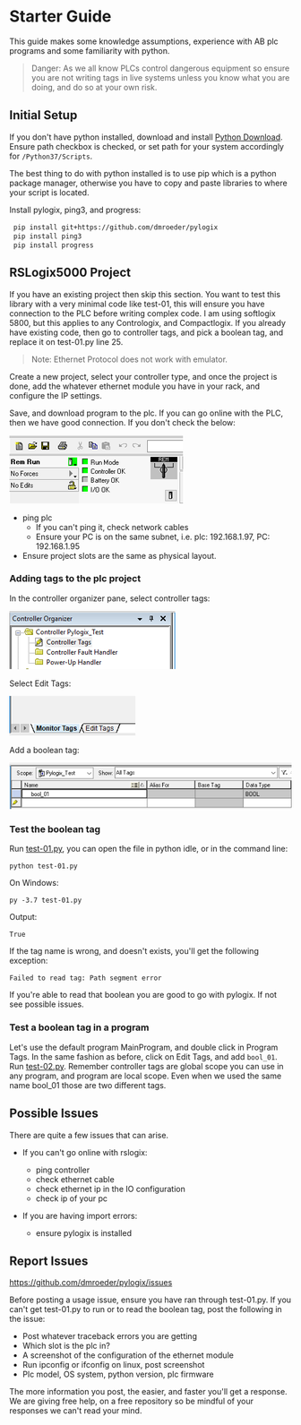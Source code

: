 # Starter Guide

This guide makes some knowledge assumptions, experience with AB plc programs and some familiarity with python.

> Danger: As we all know PLCs control dangerous equipment so ensure you are not writing tags in live systems unless you know what you are doing, and do so at your own risk.

## Initial Setup

If you don't have python installed, download and install [Python Download](https://www.python.org/downloads/). Ensure path checkbox is checked, or set path for your system accordingly for `/Python37/Scripts`.

The best thing to do with python installed is to use pip which is a python package manager, otherwise you have to copy and paste libraries to where your script is located.

Install pylogix, ping3, and progress:

```
 pip install git+https://github.com/dmroeder/pylogix
 pip install ping3
 pip install progress
```

## RSLogix5000 Project

If you have an existing project then skip this section. You want to test this library with a very minimal code like test-01, this will ensure you have connection to the PLC before writing complex code. I am using softlogix 5800, but this applies to any Contrologix, and Compactlogix. If you already have existing code, then go to controller tags, and pick a boolean tag, and replace it on test-01.py line 25.

> Note: Ethernet Protocol does not work with emulator.

Create a new project, select your controller type, and once the project is done, add the whatever ethernet module you have in your rack, and configure the IP settings.

Save, and download program to the plc. If you can go online with the PLC, then we have good connection. If you don't check the below:

![Run_Mode](/pics/Run_Mode.PNG)

- ping plc
  - If you can't ping it, check network cables
  - Ensure your PC is on the same subnet, i.e. plc: 192.168.1.97, PC: 192.168.1.95
- Ensure project slots are the same as physical layout.

### Adding tags to the plc project

In the controller organizer pane, select controller tags:

![Controller_Tags](/pics/Select_Controller_Tags.PNG)

Select Edit Tags:

![Edit_Tags](/pics/Edit_Tags.PNG)

Add a boolean tag:

![bool_tag](/pics/Add_Bool_01.PNG)

### Test the boolean tag

Run [test-01.py](/python_code/test-01.py), you can open the file in python idle, or in the command line:

```
python test-01.py
```

On Windows:

```
py -3.7 test-01.py
```

Output:

```
True
```

If the tag name is wrong, and doesn't exists, you'll get the following exception:

```
Failed to read tag: Path segment error
```

If you're able to read that boolean you are good to go with pylogix. If not see possible issues.

### Test a boolean tag in a program

Let's use the default program MainProgram, and double click in Program Tags. In the same fashion as before, click on Edit Tags, and add `bool_01`. Run [test-02.py](/python_code/test-02.py). Remember controller tags are global scope you can use in any program, and program are local scope. Even when we used the same name bool_01 those are two different tags.

## Possible Issues

There are quite a few issues that can arise.

- If you can't go online with rslogix:

  - ping controller
  - check ethernet cable
  - check ethernet ip in the IO configuration
  - check ip of your pc

- If you are having import errors:
  - ensure pylogix is installed

## Report Issues

https://github.com/dmroeder/pylogix/issues

Before posting a usage issue, ensure you have ran through test-01.py. If you can't get test-01.py to run or to read the boolean tag, post the following in the issue:

- Post whatever traceback errors you are getting
- Which slot is the plc in?
- A screenshot of the configuration of the ethernet module
- Run ipconfig or ifconfig on linux, post screenshot
- Plc model, OS system, python version, plc firmware

The more information you post, the easier, and faster you'll get a response. We are giving free help, on a free repository so be mindful of your responses we can't read your mind.
